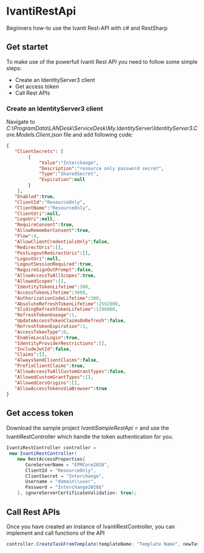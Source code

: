 # IvantiRestApi
Beginners how-to use the Ivanti Rest-API with c# and RestSharp

## Get startet

To make use of the powerfull Ivanti Rest API you need to follow some simple steps:

* Create an IdentityServer3 client
* Get access token
* Call Rest APIs

### Create an IdentityServer3 client

Navigate to *C:\ProgramData\LANDesk\ServiceDesk\My.IdentityServer\IdentityServer3.Core.Models.Client.json* file and add following code:

```json
{
   "ClientSecrets": [
		{ 
			"Value":"Interchange",
			"Description":"resource only password secret",
			"Type":"SharedSecret",
			"Expiration":null
		}
	],
   "Enabled":true,
   "ClientId":"ResourceOnly",
   "ClientName":"ResourceOnly",
   "ClientUri":null,
   "LogoUri":null,
   "RequireConsent":true,
   "AllowRememberConsent":true,
   "Flow":4,
   "AllowClientCredentialsOnly":false,
   "RedirectUris":[],
   "PostLogoutRedirectUris":[],
   "LogoutUri":null,
   "LogoutSessionRequired":true,
   "RequireSignOutPrompt":false,
   "AllowAccessToAllScopes":true,
   "AllowedScopes":[],
   "IdentityTokenLifetime":300,
   "AccessTokenLifetime":3600,
   "AuthorizationCodeLifetime":300,
   "AbsoluteRefreshTokenLifetime":2592000,
   "SlidingRefreshTokenLifetime":1296000,
   "RefreshTokenUseage":1,
   "UpdateAccessTokenClaimsOnRefresh":false,
   "RefreshTokenExpiration":1,
   "AccessTokenType":0,
   "EnableLocalLogin":true,
   "IdentityProviderRestrictions":[],
   "IncludeJwtId":false,
   "Claims":[],
   "AlwaysSendClientClaims":false,
   "PrefixClientClaims":true,
   "AllowAccessToAllCustomGrantTypes":false,
   "AllowedCustomGrantTypes":[],
   "AllowedCorsOrigins":[],
   "AllowAccessTokensViaBrowser":true
}
```

## Get access token

Download the sample project *IvantiSampleRestApi* :star: and use the IvantiRestController which handle the token authentication for you.

```c#
IvantiRestController controller =
 new IvantiRestController(
    new RestAccessProperties{
       CoreServerName = "EPMCore2018",
       ClientId = "ResourceOnly",
       ClientSecret = "Interchange",
       Username = "domain\\user",
       Password = "Interchange2018$"
    }, ignoreServerCertificateValidation: true);
```

## Call Rest APIs

Once you have created an instance of IvantiRestController, you can implement and call functions of the API

```c#
controller.CreateTaskFromTemplate(templateName: "Template Name", newTaskName: "New Task Tame", packageId: "1087", errorMessage: ref errorMessage);
```
